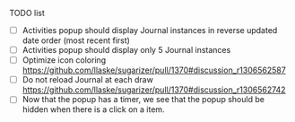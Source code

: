 TODO list
* [ ] Activities popup should display Journal instances in reverse updated date order (most recent first)
* [ ] Activities popup should display only 5 Journal instances
* [ ] Optimize icon coloring https://github.com/llaske/sugarizer/pull/1370#discussion_r1306562587
* [ ] Do not reload Journal at each draw https://github.com/llaske/sugarizer/pull/1370#discussion_r1306562742 
* [ ] Now that the popup has a timer, we see that the popup should be hidden when there is a click on a item.